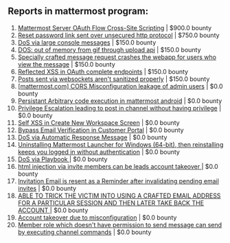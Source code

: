 ## Reports in mattermost program:
1. [Mattermost Server OAuth Flow Cross-Site Scripting](https://hackerone.com/reports/1216203) | $900.0 bounty
2. [Reset password link sent over unsecured http protocol](https://hackerone.com/reports/1888915) | $750.0 bounty
3. [DoS via large console messages](https://hackerone.com/reports/1243724) | $150.0 bounty
4. [DOS: out of memory from gif through upload api](https://hackerone.com/reports/1620170) | $150.0 bounty
5. [Specially crafted message request crashes the webapp for users who view the message](https://hackerone.com/reports/1253732) | $150.0 bounty
6. [Reflected XSS in OAuth complete endpoints](https://hackerone.com/reports/1502099) | $150.0 bounty
7. [Posts sent via websockets aren't sanitized properly](https://hackerone.com/reports/2541027) | $150.0 bounty
8. [[mattermost.com] CORS Misconfiguration leakage of admin users](https://hackerone.com/reports/1113759) | $0.0 bounty
9. [Persistant Arbitrary code execution in mattermost android](https://hackerone.com/reports/1115864) | $0.0 bounty
10. [Privilege Escalation leading to post in channel without having privilege](https://hackerone.com/reports/1114617) | $0.0 bounty
11. [Self XSS in Create New Workspace Screen](https://hackerone.com/reports/1442017) | $0.0 bounty
12. [Bypass Email Verification in Customer Portal](https://hackerone.com/reports/1443211) | $0.0 bounty
13. [DoS via Automatic Response Message](https://hackerone.com/reports/1680241) | $0.0 bounty
14. [Uninstalling Mattermost Launcher for Windows (64-bit), then reinstalling keeps you logged in without authentication](https://hackerone.com/reports/1797661) | $0.0 bounty
15. [DoS via Playbook ](https://hackerone.com/reports/1685979) | $0.0 bounty
16. [html injection via invite members can be leads account takeover ](https://hackerone.com/reports/1443567) | $0.0 bounty
17. [Invitation Email is resent as a Reminder after invalidating pending email invites](https://hackerone.com/reports/1486820) | $0.0 bounty
18. [ABLE TO TRICK THE VICTIM INTO USING A CRAFTED EMAIL ADDRESS FOR A PARTICULAR  SESSION AND THEN LATER TAKE BACK THE ACCOUNT ](https://hackerone.com/reports/1357013) | $0.0 bounty
19. [Account takeover due to misconfiguration](https://hackerone.com/reports/1114347) | $0.0 bounty
20. [Member role which doesn't have permission to send message can send by executing channel commands](https://hackerone.com/reports/1851818) | $0.0 bounty